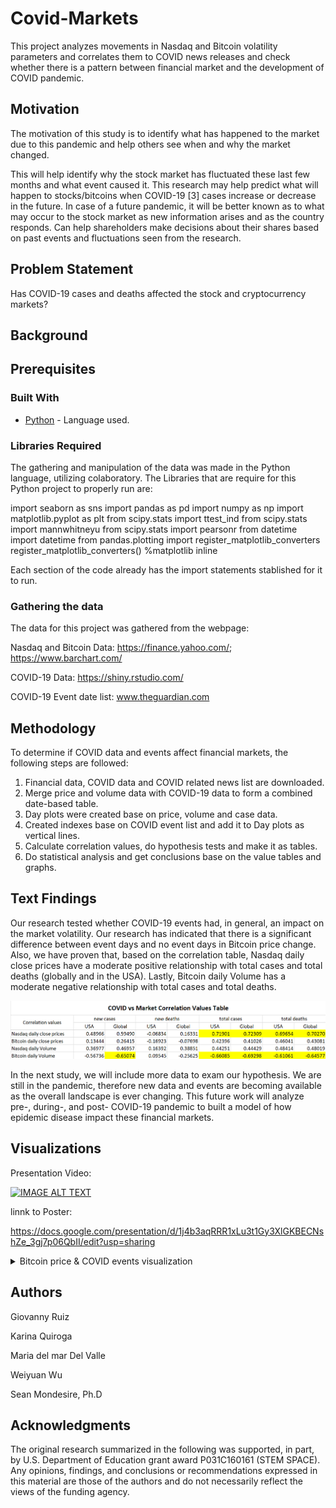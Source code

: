 # Covid-Markets
This project analyzes movements in Nasdaq and Bitcoin volatility parameters and correlates them to COVID news releases and check whether there is a pattern between financial market and the development of COVID pandemic.


## Motivation
The motivation of this study is to identify what has happened to the market due to this pandemic and help others see when and why the market changed.

This will help identify why the stock market has fluctuated these last few months and what event caused it.
This research may help predict what will happen to stocks/bitcoins when COVID-19 [3] cases increase or decrease in the future.
In case of a future pandemic, it will be better known as to what may occur to the stock market as new information arises and as the country responds.
Can help shareholders make decisions about their shares based on past events and fluctuations seen from the research.


## Problem Statement
Has COVID-19 cases and deaths affected the stock and cryptocurrency markets?


## Background


## Prerequisites

### Built With

* [Python](https://www.python.org/) - Language used.


### Libraries Required
The gathering and manipulation of the data was made in the Python language, utilizing colaboratory.
The Libraries that are require for this Python project to properly run are:

import seaborn as sns
import pandas as pd
import numpy as np
import matplotlib.pyplot as plt
from scipy.stats import ttest_ind
from scipy.stats import mannwhitneyu
from scipy.stats import pearsonr
from datetime import datetime
from pandas.plotting import register_matplotlib_converters
register_matplotlib_converters()
%matplotlib inline

Each section of the code already has the import statements stablished for it to run.


### Gathering the data

The data for this project was gathered from the webpage: 

Nasdaq and Bitcoin Data: https://finance.yahoo.com/; https://www.barchart.com/

COVID-19 Data: https://shiny.rstudio.com/

COVID-19 Event date list: www.theguardian.com

## Methodology
To determine if COVID data and events affect financial markets, the following steps are followed:
1. Financial data, COVID data and COVID related news list are downloaded.
2. Merge price and volume data with COVID-19 data to form a combined date-based table.
3. Day plots were created base on price, volume and case data.
4. Created indexes base on COVID event list and add it to Day plots as vertical lines.
5. Calculate correlation values, do hypothesis tests and make it as  tables.
6. Do statistical analysis and get conclusions base on the value tables and graphs. 


## Text Findings

Our research tested whether COVID-19 events had, in general, an impact on the market volatility. Our research has indicated that there is a significant difference between event days and no event days in Bitcoin price change. Also, we have proven that, based on the correlation table, Nasdaq daily close prices have a moderate positive relationship with total cases and total deaths (globally and in the USA). Lastly, Bitcoin daily Volume has a moderate negative relationship with total cases and total deaths.

![alt text](https://github.com/WeiyuanW/Covid-Markets/blob/master/Tables/COVID%20vs%20Market%20Correlation%20Values%20Table.png?raw=true)

In the next study, we will include more data to exam our hypothesis. We are still in the pandemic, therefore new data and events are becoming available as the overall landscape is ever changing. This future work will analyze pre-, during-, and post- COVID-19 pandemic to built a model of how epidemic disease impact these financial markets.


## Visualizations

Presentation Video:

[![IMAGE ALT TEXT](http://img.youtube.com/vi/ZYBPsqlrq7Y/0.jpg)](https://www.youtube.com/watch?v=ZYBPsqlrq7Y&feature=youtu.be)

linnk to Poster:

https://docs.google.com/presentation/d/1j4b3aqRRR1xLu3t1Gy3XlGKBECNshZe_3gj7p06QbII/edit?usp=sharing 

<details>
           <summary>Bitcoin price & COVID events visualization</summary>
           <p>
                      
There is enough evidence that Bitcoin price change is significantly different between days with COVID events and without COVID events. We can say this because the p-value(0.04027) is below our 0.05 alpha, meaning they are significantly different.
        

![alt text](https://github.com/WeiyuanW/Covid-Markets/blob/master/Images/Bitcoin%20Close%20vs%20Global%20COVID%20new%20cases.png?raw=true)

![alt text](https://github.com/WeiyuanW/Covid-Markets/blob/master/Tables/P-values%20Table%20for%20With%20vs%20Without%20COVID%20Event%20days.png?raw=true)

</p>
</details>
         

## Authors
Giovanny Ruiz

Karina Quiroga

Maria del mar Del Valle

Weiyuan Wu

Sean Mondesire, Ph.D   


## Acknowledgments
The original research summarized in the following was supported, in part, by U.S. Department of Education grant award P031C160161 (STEM SPACE).  Any opinions, findings, and conclusions or recommendations expressed in this material are those of the authors and do not necessarily reflect the views of the funding agency.
